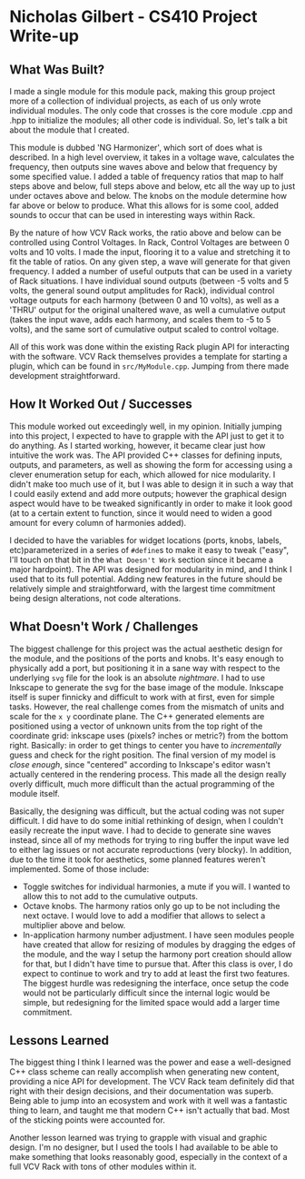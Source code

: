 # Nicholas Gilbert - CS410 Project Write-up

## What Was Built?

I made a single module for this module pack, making this group project more of a collection of individual projects, as each of us only wrote individual modules. The only code that crosses is the core module .cpp and .hpp to initialize the modules; all other code is individual. So, let's talk a bit about the module that I created.

This module is dubbed 'NG Harmonizer', which sort of does what is described. In a high level overview, it takes in a voltage wave, calculates the frequency, then outputs sine waves above and below that frequency by some specified value. I added a table of frequency ratios that map to half steps above and below, full steps above and below, etc all the way up to just under octaves above and below. The knobs on the module determine how far above or below to produce. What this allows for is some cool, added sounds to occur that can be used in interesting ways within Rack.

By the nature of how VCV Rack works, the ratio above and below can be controlled using Control Voltages. In Rack, Control Voltages are between 0 volts and 10 volts. I made the input, flooring it to a value and stretching it to fit the table of ratios. On any given step, a wave will generate for that given frequency. I added a number of useful outputs that can be used in a variety of Rack situations. I have individual sound outputs (between -5 volts and 5 volts, the general sound output amplitudes for Rack), individual control voltage outputs for each harmony (between 0 and 10 volts), as well as a 'THRU' output for the original unaltered wave, as well a cumulative output (takes the input wave, adds each harmony, and scales them to -5 to 5 volts), and the same sort of cumulative output scaled to control voltage.

All of this work was done within the existing Rack plugin API for interacting with the software. VCV Rack themselves provides a template for starting a plugin, which can be found in `src/MyModule.cpp`. Jumping from there made development straightforward.

## How It Worked Out / Successes

This module worked out exceedingly well, in my opinion. Initially jumping into this project, I expected to have to grapple with the API just to get it to do anything. As I started working, however, it became clear just how intuitive the work was. The API provided C++ classes for defining inputs, outputs, and parameters, as well as showing the form for accessing using a clever enumeration setup for each, which allowed for nice modularity. I didn't make too much use of it, but I was able to design it in such a way that I could easily extend and add more outputs; however the graphical design aspect would have to be tweaked significantly in order to make it look good (at to a certain extent to function, since it would need to widen a good amount for every column of harmonies added).

I decided to have the variables for widget locations (ports, knobs, labels, etc)parameterized in a series of `#define`s to make it easy to tweak ("easy", I'll touch on that bit in the `What Doesn't Work` section since it became a major hardpoint). The API was designed for modularity in mind, and I think I used that to its full potential. Adding new features in the future should be relatively simple and straightforward, with the largest time commitment being design alterations, not code alterations.

## What Doesn't Work / Challenges

The biggest challenge for this project was the actual aesthetic design for the module, and the positions of the ports and knobs. It's easy enough to physically add a port, but positioning it in a sane way with respect to the underlying `svg` file for the look is an absolute *nightmare*. I had to use Inkscape to generate the svg for the base image of the module. Inkscape itself is super finnicky and difficult to work with at first, even for simple tasks. However, the real challenge comes from the mismatch of units and scale for the `x y` coordinate plane. The C++ generated elements are positioned using a vector of unknown units from the top right of the coordinate grid: inkscape uses (pixels? inches or metric?) from the bottom right. Basically: in order to get things to center you have to *incrementally* guess and check for the right position. The final version of my model is *close enough*, since "centered" according to Inkscape's editor wasn't actually centered in the rendering process. This made all the design really overly difficult, much more difficult than the actual programming of the module itself.

Basically, the designing was difficult, but the actual coding was not super difficult. I did have to do some initial rethinking of design, when I couldn't easily recreate the input wave. I had to decide to generate sine waves instead, since all of my methods for trying to ring buffer the input wave led to either lag issues or not accurate reproductions (very blocky). In addition, due to the time it took for aesthetics, some planned features weren't implemented. Some of those include:
- Toggle switches for individual harmonies, a mute if you will. I wanted to allow this to not add to the cumulative outputs.
- Octave knobs. The harmony ratios only go up to be not including the next octave. I would love to add a modifier that allows to select a multiplier above and below.
- In-application harmony number adjustment. I have seen modules people have created that allow for resizing of modules by dragging the edges of the module, and the way I setup the harmony port creation should allow for that, but I didn't have time to pursue that.
After this class is over, I do expect to continue to work and try to add at least the first two features. The biggest hurdle was redesigning the interface, once setup the code would not be particularly difficult since the internal logic would be simple, but redesigning for the limited space would add a larger time commitment.

## Lessons Learned

The biggest thing I think I learned was the power and ease a well-designed C++ class scheme can really accomplish when generating new content, providing a nice API for development. The VCV Rack team definitely did that right with their design decisions, and their documentation was superb. Being able to jump into an ecosystem and work with it well was a fantastic thing to learn, and taught me that modern C++ isn't actually that bad. Most of the sticking points were accounted for.

Another lesson learned was trying to grapple with visual and graphic design. I'm no designer, but I used the tools I had available to be able to make something that looks reasonably good, especially in the context of a full VCV Rack with tons of other modules within it.